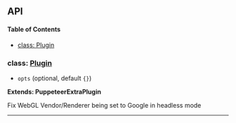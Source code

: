 ## API

<!-- Generated by documentation.js. Update this documentation by updating the source code. -->

#### Table of Contents

- [class: Plugin](#class-plugin)

### class: [Plugin](https://github.com/berstend/puppeteer-extra/blob/6d452681fe832a6d864616ee8fa79134ebd19be7/packages/puppeteer-extra-plugin-stealth/evasions/webgl.vendor/index.js#L8-L37)

- `opts` (optional, default `{}`)

**Extends: PuppeteerExtraPlugin**

Fix WebGL Vendor/Renderer being set to Google in headless mode

---
